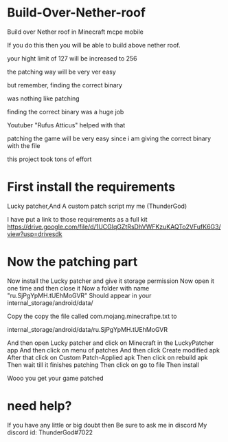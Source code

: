 # Build-Over-Nether-roof
Build over Nether roof in Minecraft mcpe mobile
 


If you do this then you will be able to build above
nether roof.

your hight limit of 127 will be increased to 256

the patching way will be very ver easy

but remember, finding the correct binary

was nothing like patching

finding the correct binary was a huge job

Youtuber "Rufus Atticus" helped with that 

patching the game will be very easy since i am giving the correct binary with the file

this project took tons of effort




# First install the requirements

Lucky patcher,And A custom patch script my me (ThunderGod)

I have put a link to those requirements as a full kit
https://drive.google.com/file/d/1UCGIqGZtRsDhVWFKzuKAQTo2VFufK6G3/view?usp=drivesdk

# Now the patching part

Now install the Lucky patcher and give it storage permission 
Now open it one time and then close it
Now a folder with name "ru.SjPgYpMH.tUEhMoGVR"
Should appear in your
internal_storage/android/data/

Copy the copy the file called com.mojang.minecraftpe.txt to 

internal_storage/android/data/ru.SjPgYpMH.tUEhMoGVR

And then open Lucky patcher and click on Minecraft in the LuckyPatcher app
And then click on menu of patches
And then click Create modified apk
After that click on Custom Patch-Applied apk
Then click on rebuild apk
Then wait till it finishes patching 
Then click on go to file
Then install

Wooo you get your game patched

#  need help? 

If you have any little or big doubt then
Be sure to ask me in discord
My discord id: ThunderGod#7022
